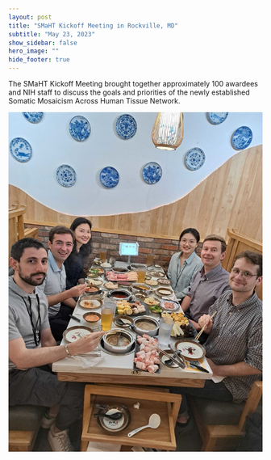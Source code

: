 ```yaml
---
layout: post
title: "SMaHT Kickoff Meeting in Rockville, MD"
subtitle: "May 23, 2023"
show_sidebar: false
hero_image: ""
hide_footer: true
---
```


The SMaHT Kickoff Meeting brought together approximately 100 awardees and NIH staff to discuss the goals and priorities of the newly established Somatic Mosaicism Across Human Tissue Network.

![Image](/img/news-images/20230525_124821.jpg)


